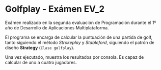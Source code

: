 # Golfplay - Exámen EV_2
Exámen realizado en la segunda evaluación de Programación durante el 1º año de Desarrollo de Aplicaciones Multiplataforma.

El programa se encarga de calcular la puntuación de una partida de golf, tanto siguiendo el método *Strokeplay* y *Stableford*, siguiendo el patrón de diseño **Strategy** (`Clase golfplay`).

Una vez ejecutado, muestra los resultados por consola. Es capaz de calcular de uno a cuatro jugadores.